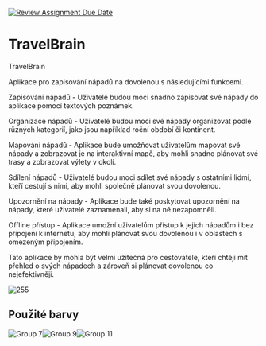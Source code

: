 [![Review Assignment Due Date](https://classroom.github.com/assets/deadline-readme-button-8d59dc4de5201274e310e4c54b9627a8934c3b88527886e3b421487c677d23eb.svg)](https://classroom.github.com/a/6kTgNeEK)
# TravelBrain
TravelBrain

Aplikace pro zapisování nápadů na dovolenou s následujícími funkcemi.

   Zapisování nápadů - Uživatelé budou moci snadno zapisovat své nápady do aplikace pomocí textových poznámek.

 Organizace nápadů - Uživatelé budou moci své nápady organizovat podle různých kategorií, jako jsou například roční období či kontinent.
    
   Mapování nápadů - Aplikace bude umožňovat uživatelům mapovat své nápady a zobrazovat je na interaktivní mapě, aby mohli snadno plánovat své trasy a zobrazovat výlety v okolí.
    
   Sdílení nápadů - Uživatelé budou moci sdílet své nápady s ostatními lidmi, kteří cestují s nimi, aby mohli společně plánovat svou dovolenou.
    
   Upozornění na nápady - Aplikace bude také poskytovat upozornění na nápady, které uživatelé zaznamenali, aby si na ně nezapomněli.
    
   Offline přístup - Aplikace umožní uživatelům přístup k jejich nápadům i bez připojení k internetu, aby mohli plánovat svou dovolenou i v oblastech s omezeným připojením.

Tato aplikace by mohla být velmi užitečná pro cestovatele, kteří chtějí mít přehled o svých nápadech a zároveň si plánovat dovolenou co nejefektivněji.

![255](https://user-images.githubusercontent.com/113033540/232912774-9f501829-2426-4ea9-ac92-4d411d69ac5c.jpg)

## Použité barvy

![Group 7](https://user-images.githubusercontent.com/113033540/232902156-4b769b23-db05-4c15-8260-9cff07d5493b.jpg)![Group 9](https://user-images.githubusercontent.com/113033540/232902754-9e6a8118-d5d4-4802-abad-4980683aebe6.jpg)![Group 11](https://user-images.githubusercontent.com/113033540/232902760-28bf1ab3-f504-484f-9cc0-91a5eaf14fd9.jpg)

